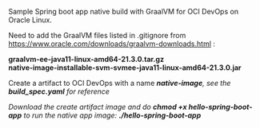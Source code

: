 Sample Spring boot app native build with GraalVM for OCI DevOps on Oracle Linux. 
<p>
Need to add the GraalVM files listed in .gitignore from <a href="https://www.oracle.com/downloads/graalvm-downloads.html">https://www.oracle.com/downloads/graalvm-downloads.html</a> :
<p>
<b>graalvm-ee-java11-linux-amd64-21.3.0.tar.gz</b>
<br>
<b>native-image-installable-svm-svmee-java11-linux-amd64-21.3.0.jar</b>
<p>
Create a artifact to OCI DevOps with a name <b><i>native-image<i></b>, see the <b>build_spec.yaml</b> for reference
<p>
Download the create artifact image and do <b>chmod +x hello-spring-boot-app</b>
to run the native app image: <b>./hello-spring-boot-app</b>
<p>



